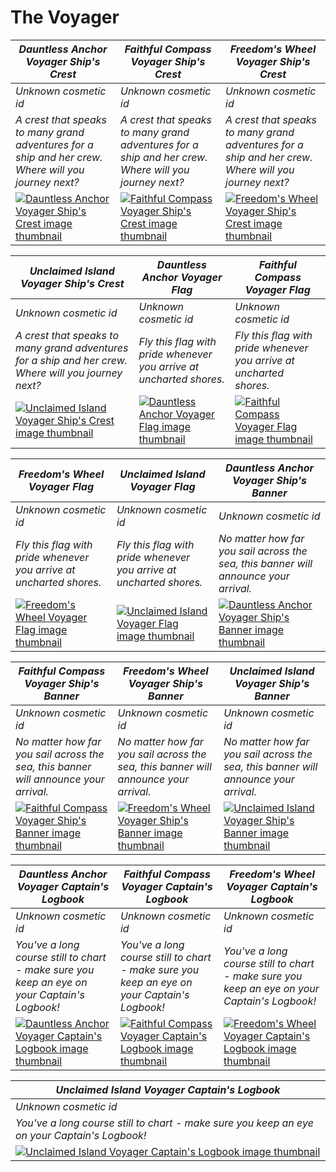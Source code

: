 # The Voyager

| *Dauntless Anchor Voyager Ship's Crest* | *Faithful Compass Voyager Ship's Crest* | *Freedom's Wheel Voyager Ship's Crest* |
| --------------------------------------- | --------------------------------------- | -------------------------------------- |
| *Unknown cosmetic id* | *Unknown cosmetic id* | *Unknown cosmetic id* |
| *A crest that speaks to many grand adventures for a ship and her crew. Where will you journey next?* | *A crest that speaks to many grand adventures for a ship and her crew. Where will you journey next?* | *A crest that speaks to many grand adventures for a ship and her crew. Where will you journey next?* |
| [![*Dauntless Anchor Voyager Ship's Crest* image thumbnail](https://cdn.merciasquill.com/images/67035fed8ad30bf0035179c4)](https://seaofthieves.wiki.gg/wiki/Dauntless_Anchor_Voyager_Ship's_Crest) | [![*Faithful Compass Voyager Ship's Crest* image thumbnail](https://cdn.merciasquill.com/images/67035fed8ad30bf0035179c4)](https://seaofthieves.wiki.gg/wiki/Faithful_Compass_Voyager_Ship's_Crest) | [![*Freedom's Wheel Voyager Ship's Crest* image thumbnail](https://cdn.merciasquill.com/images/67035fed8ad30bf0035179c4)](https://seaofthieves.wiki.gg/wiki/Freedom's_Wheel_Voyager_Ship's_Crest) |

| *Unclaimed Island Voyager Ship's Crest* | *Dauntless Anchor Voyager Flag* | *Faithful Compass Voyager Flag* |
| --------------------------------------- | ------------------------------- | ------------------------------- |
| *Unknown cosmetic id* | *Unknown cosmetic id* | *Unknown cosmetic id* |
| *A crest that speaks to many grand adventures for a ship and her crew. Where will you journey next?* | *Fly this flag with pride whenever you arrive at uncharted shores.* | *Fly this flag with pride whenever you arrive at uncharted shores.* |
| [![*Unclaimed Island Voyager Ship's Crest* image thumbnail](https://cdn.merciasquill.com/images/67035fed8ad30bf0035179c4)](https://seaofthieves.wiki.gg/wiki/Unclaimed_Island_Voyager_Ship's_Crest) | [![*Dauntless Anchor Voyager Flag* image thumbnail](https://cdn.merciasquill.com/images/67035fed8ad30bf0035179c4)](https://seaofthieves.wiki.gg/wiki/Dauntless_Anchor_Voyager_Flag) | [![*Faithful Compass Voyager Flag* image thumbnail](https://cdn.merciasquill.com/images/67035fed8ad30bf0035179c4)](https://seaofthieves.wiki.gg/wiki/Faithful_Compass_Voyager_Flag) |

| *Freedom's Wheel Voyager Flag* | *Unclaimed Island Voyager Flag* | *Dauntless Anchor Voyager Ship's Banner* |
| ------------------------------ | ------------------------------- | ---------------------------------------- |
| *Unknown cosmetic id* | *Unknown cosmetic id* | *Unknown cosmetic id* |
| *Fly this flag with pride whenever you arrive at uncharted shores.* | *Fly this flag with pride whenever you arrive at uncharted shores.* | *No matter how far you sail across the sea, this banner will announce your arrival.* |
| [![*Freedom's Wheel Voyager Flag* image thumbnail](https://cdn.merciasquill.com/images/67035fed8ad30bf0035179c4)](https://seaofthieves.wiki.gg/wiki/Freedom's_Wheel_Voyager_Flag) | [![*Unclaimed Island Voyager Flag* image thumbnail](https://cdn.merciasquill.com/images/67035fed8ad30bf0035179c4)](https://seaofthieves.wiki.gg/wiki/Unclaimed_Island_Voyager_Flag) | [![*Dauntless Anchor Voyager Ship's Banner* image thumbnail](https://cdn.merciasquill.com/images/67035fed8ad30bf0035179c4)](https://seaofthieves.wiki.gg/wiki/Dauntless_Anchor_Voyager_Ship's_Banner) |

| *Faithful Compass Voyager Ship's Banner* | *Freedom's Wheel Voyager Ship's Banner* | *Unclaimed Island Voyager Ship's Banner* |
| ---------------------------------------- | --------------------------------------- | ---------------------------------------- |
| *Unknown cosmetic id* | *Unknown cosmetic id* | *Unknown cosmetic id* |
| *No matter how far you sail across the sea, this banner will announce your arrival.* | *No matter how far you sail across the sea, this banner will announce your arrival.* | *No matter how far you sail across the sea, this banner will announce your arrival.* |
| [![*Faithful Compass Voyager Ship's Banner* image thumbnail](https://cdn.merciasquill.com/images/67035fed8ad30bf0035179c4)](https://seaofthieves.wiki.gg/wiki/Faithful_Compass_Voyager_Ship's_Banner) | [![*Freedom's Wheel Voyager Ship's Banner* image thumbnail](https://cdn.merciasquill.com/images/67035fed8ad30bf0035179c4)](https://seaofthieves.wiki.gg/wiki/Freedom's_Wheel_Voyager_Ship's_Banner) | [![*Unclaimed Island Voyager Ship's Banner* image thumbnail](https://cdn.merciasquill.com/images/67035fed8ad30bf0035179c4)](https://seaofthieves.wiki.gg/wiki/Unclaimed_Island_Voyager_Ship's_Banner) |

| *Dauntless Anchor Voyager Captain's Logbook* | *Faithful Compass Voyager Captain's Logbook* | *Freedom's Wheel Voyager Captain's Logbook* |
| -------------------------------------------- | -------------------------------------------- | ------------------------------------------- |
| *Unknown cosmetic id* | *Unknown cosmetic id* | *Unknown cosmetic id* |
| *You've a long course still to chart - make sure you keep an eye on your Captain's Logbook!* | *You've a long course still to chart - make sure you keep an eye on your Captain's Logbook!* | *You've a long course still to chart - make sure you keep an eye on your Captain's Logbook!* |
| [![*Dauntless Anchor Voyager Captain's Logbook* image thumbnail](https://cdn.merciasquill.com/images/67035fed8ad30bf0035179c4)](https://seaofthieves.wiki.gg/wiki/Dauntless_Anchor_Voyager_Captain's_Logbook) | [![*Faithful Compass Voyager Captain's Logbook* image thumbnail](https://cdn.merciasquill.com/images/67035fed8ad30bf0035179c4)](https://seaofthieves.wiki.gg/wiki/Faithful_Compass_Voyager_Captain's_Logbook) | [![*Freedom's Wheel Voyager Captain's Logbook* image thumbnail](https://cdn.merciasquill.com/images/67035fed8ad30bf0035179c4)](https://seaofthieves.wiki.gg/wiki/Freedom's_Wheel_Voyager_Captain's_Logbook) |

| *Unclaimed Island Voyager Captain's Logbook* |
| -------------------------------------------- |
| *Unknown cosmetic id* |
| *You've a long course still to chart - make sure you keep an eye on your Captain's Logbook!* |
| [![*Unclaimed Island Voyager Captain's Logbook* image thumbnail](https://cdn.merciasquill.com/images/67035fed8ad30bf0035179c4)](https://seaofthieves.wiki.gg/wiki/Unclaimed_Island_Voyager_Captain's_Logbook) |
